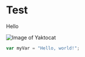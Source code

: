 # Test

Hello

![Image of Yaktocat](https://octodex.github.com/images/yaktocat.png)

``` javascript
var myVar = "Hello, world!";
```
